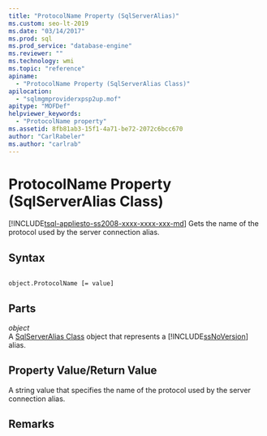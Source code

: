 ```yaml
---
title: "ProtocolName Property (SqlServerAlias)"
ms.custom: seo-lt-2019
ms.date: "03/14/2017"
ms.prod: sql
ms.prod_service: "database-engine"
ms.reviewer: ""
ms.technology: wmi
ms.topic: "reference"
apiname: 
  - "ProtocolName Property (SqlServerAlias Class)"
apilocation: 
  - "sqlmgmproviderxpsp2up.mof"
apitype: "MOFDef"
helpviewer_keywords: 
  - "ProtocolName property"
ms.assetid: 8fb81ab3-15f1-4a71-be72-2072c6bcc670
author: "CarlRabeler"
ms.author: "carlrab"
---
```

# ProtocolName Property (SqlServerAlias Class)
[!INCLUDE[tsql-appliesto-ss2008-xxxx-xxxx-xxx-md](../../../includes/tsql-appliesto-ss2008-xxxx-xxxx-xxx-md.md)]
  Gets the name of the protocol used by the server connection alias.  
  
## Syntax  
  
```  
  
object.ProtocolName [= value]  
```  
  
## Parts  
 *object*  
 A [SqlServerAlias Class](../../../relational-databases/wmi-provider-configuration-classes/sqlserveralias-class/sqlserveralias-class.md) object that represents a [!INCLUDE[ssNoVersion](../../../includes/ssnoversion-md.md)] alias.  
  
## Property Value/Return Value  
 A string value that specifies the name of the protocol used by the server connection alias.  
  
## Remarks  
  
